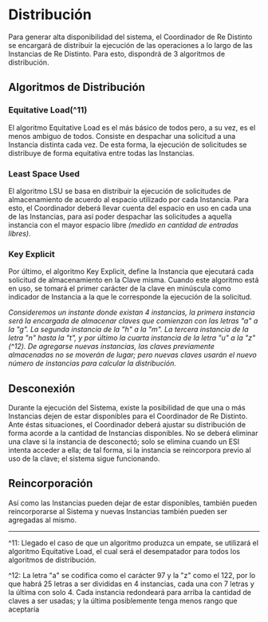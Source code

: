 # Distribución

Para generar alta disponibilidad del sistema, el Coordinador de Re Distinto se encargará de distribuir la ejecución de las operaciones a lo largo de las Instancias de Re Distinto. Para esto, dispondrá de 3 algoritmos de distribución.

## Algoritmos de Distribución

### Equitative Load(^11)

El algoritmo Equitative Load es el más básico de todos pero, a su vez, es el menos ambiguo de todos. Consiste en despachar una solicitud a una Instancia distinta cada vez. De esta forma, la ejecución de solicitudes se distribuye de forma equitativa entre todas las Instancias.

### Least Space Used

El algoritmo LSU se basa en distribuir la ejecución de solicitudes de almacenamiento de acuerdo al espacio utilizado por cada Instancia. Para esto, el Coordinador deberá llevar cuenta del espacio en uso en cada una de las Instancias, para así poder despachar las solicitudes a aquella instancia con el mayor espacio libre _(medido en cantidad de entradas libres)_.

### Key Explicit

Por último, el algoritmo Key Explicit, define la Instancia que ejecutará cada solicitud de almacenamiento en la Clave misma. Cuando este algoritmo está en uso, se tomará el primer carácter de la clave en minúscula como indicador de Instancia a la que le corresponde la ejecución de la solicitud.

_Consideremos un instante donde existan 4 instancias, la primera instancia será la encargada de almacenar claves que comienzan con las letras "a" a la "g". La segunda instancia de la "h" a la "m". La tercera instancia de la letra "n" hasta la "t", y por último la cuarta instancia de la letra "u" a la "z"(^12). De agregarse nuevas instancias, las claves previamente almacenadas no se moverán de lugar; pero nuevas claves usarán el nuevo número de instancias para calcular la distribución._

## Desconexión

Durante la ejecución del Sistema, existe la posibilidad de que una o más Instancias dejen de estar disponibles para el Coordinador de Re Distinto. Ante éstas situaciones, el Coordinador deberá ajustar su distribución de forma acorde a la cantidad de Instancias disponibles. No se deberá eliminar una clave si la instancia de desconectó; solo se elimina cuando un ESI intenta acceder a ella; de tal forma, si la instancia se reincorpora previo al uso de la clave; el sistema sigue funcionando.

## Reincorporación

Así como las Instancias pueden dejar de estar disponibles, también pueden reincorporarse al Sistema y nuevas Instancias también pueden ser agregadas al mismo.

---
^11: Llegado el caso de que un algoritmo produzca un empate, se utilizará el algoritmo Equitative Load, el cual será el desempatador para todos los algoritmos de distribución.

^12: La letra "a" se codifica como el carácter 97 y la "z" como el 122, por lo que habrá 25 letras a ser divididas en 4 instancias, cada una con 7 letras y la última con solo 4. Cada instancia redondeará para arriba la cantidad de claves a ser usadas; y la última posiblemente tenga menos rango que aceptaría

